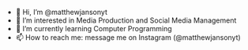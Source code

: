 - 👋 Hi, I’m @matthewjansonyt
- 👀 I’m interested in Media Production and Social Media Management
- 🌱 I’m currently learning Computer Programming
- 📫 How to reach me: message me on Instagram (@matthewjansonyt)

<!---
matthewjansonyt/matthewjansonyt is a ✨ special ✨ repository because its `README.md` (this file) appears on your GitHub profile.
You can click the Preview link to take a look at your changes.
--->

